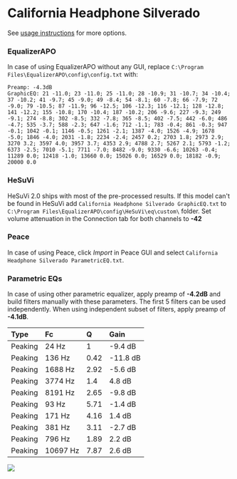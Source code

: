 # California Headphone Silverado
See [usage instructions](https://github.com/jaakkopasanen/AutoEq#usage) for more options.

### EqualizerAPO
In case of using EqualizerAPO without any GUI, replace `C:\Program Files\EqualizerAPO\config\config.txt`
with:
```
Preamp: -4.3dB
GraphicEQ: 21 -11.0; 23 -11.0; 25 -11.0; 28 -10.9; 31 -10.7; 34 -10.4; 37 -10.2; 41 -9.7; 45 -9.0; 49 -8.4; 54 -8.1; 60 -7.8; 66 -7.9; 72 -9.0; 79 -10.5; 87 -11.9; 96 -12.5; 106 -12.3; 116 -12.1; 128 -12.8; 141 -12.2; 155 -10.8; 170 -10.4; 187 -10.2; 206 -9.6; 227 -9.3; 249 -9.1; 274 -8.8; 302 -8.5; 332 -7.8; 365 -8.5; 402 -7.5; 442 -6.0; 486 -4.7; 535 -3.7; 588 -2.3; 647 -1.6; 712 -1.1; 783 -0.4; 861 -0.3; 947 -0.1; 1042 -0.1; 1146 -0.5; 1261 -2.1; 1387 -4.0; 1526 -4.9; 1678 -5.0; 1846 -4.0; 2031 -1.8; 2234 -2.4; 2457 0.2; 2703 1.8; 2973 2.9; 3270 3.2; 3597 4.0; 3957 3.7; 4353 2.9; 4788 2.7; 5267 2.1; 5793 -1.2; 6373 -2.5; 7010 -5.1; 7711 -7.0; 8482 -9.0; 9330 -6.6; 10263 -0.4; 11289 0.0; 12418 -1.0; 13660 0.0; 15026 0.0; 16529 0.0; 18182 -0.9; 20000 0.0
```

### HeSuVi
HeSuVi 2.0 ships with most of the pre-processed results. If this model can't be found in HeSuVi add
`California Headphone Silverado GraphicEQ.txt` to `C:\Program Files\EqualizerAPO\config\HeSuVi\eq\custom\` folder.
Set volume attenuation in the Connection tab for both channels to **-42**

### Peace
In case of using Peace, click *Import* in Peace GUI and select `California Headphone Silverado ParametricEQ.txt`.

### Parametric EQs
In case of using other parametric equalizer, apply preamp of **-4.2dB** and build filters manually
with these parameters. The first 5 filters can be used independently.
When using independent subset of filters, apply preamp of **-4.1dB**.

| Type    | Fc       |    Q | Gain     |
|:--------|:---------|:-----|:---------|
| Peaking | 24 Hz    | 1    | -9.4 dB  |
| Peaking | 136 Hz   | 0.42 | -11.8 dB |
| Peaking | 1688 Hz  | 2.92 | -5.6 dB  |
| Peaking | 3774 Hz  | 1.4  | 4.8 dB   |
| Peaking | 8191 Hz  | 2.65 | -9.8 dB  |
| Peaking | 93 Hz    | 5.71 | -1.4 dB  |
| Peaking | 171 Hz   | 4.16 | 1.4 dB   |
| Peaking | 381 Hz   | 3.11 | -2.7 dB  |
| Peaking | 796 Hz   | 1.89 | 2.2 dB   |
| Peaking | 10697 Hz | 7.87 | 2.6 dB   |

![](https://raw.githubusercontent.com/jaakkopasanen/AutoEq/master/results/innerfidelity/sbaf-serious/California%20Headphone%20Silverado/California%20Headphone%20Silverado.png)